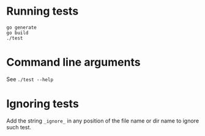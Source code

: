 # Running tests

```
go generate
go build
./test
```

# Command line arguments

See `./test --help`

# Ignoring tests

Add the string `_ignore_` in any position of the file name or dir name to ignore such test.
